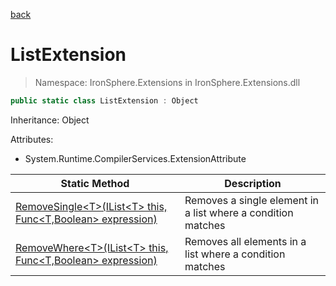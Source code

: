﻿[back](/IronSphere.Extensions/types)

# ListExtension

> Namespace: IronSphere.Extensions in  IronSphere.Extensions.dll



```csharp
public static class ListExtension : Object
```
Inheritance: Object



Attributes:
        
* System.Runtime.CompilerServices.ExtensionAttribute




| Static Method | Description |
| --- | --- |
| [RemoveSingle&lt;T&gt;(IList&lt;T&gt; this, Func&lt;T,Boolean&gt; expression)](ListExtension.RemoveSingle-T-(IList-T-,Func-T,Boolean-)) | Removes a single element in a list where a condition matches |
| [RemoveWhere&lt;T&gt;(IList&lt;T&gt; this, Func&lt;T,Boolean&gt; expression)](ListExtension.RemoveWhere-T-(IList-T-,Func-T,Boolean-)) | Removes all elements in a list where a condition matches |
